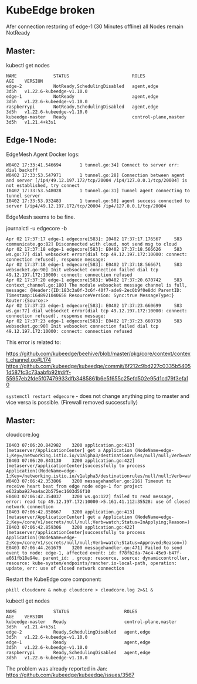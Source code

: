 # KubeEdge broken
Afer connection restoring of edge-1 (30 Minutes offline)
all Nodes remain NotReady

## Master:
kubectl get nodes
```
NAME              STATUS                        ROLES                  AGE    VERSION
edge-2            NotReady,SchedulingDisabled   agent,edge             3d5h   v1.22.6-kubeedge-v1.10.0
edge-1            NotReady                      agent,edge             3d5h   v1.22.6-kubeedge-v1.10.0
raspberrypi       NotReady,SchedulingDisabled   agent,edge             3d5h   v1.22.6-kubeedge-v1.10.0
kubeedge-master   Ready                         control-plane,master   3d5h   v1.21.4+k3s1
```


## Edge-1 Node:

EdgeMesh Agent Docker logs:
```
W0402 17:33:41.546694       1 tunnel.go:34] Connect to server err: dial backoff
W0402 17:33:53.547971       1 tunnel.go:28] Connection between agent and server [/ip4/49.12.197.172/tcp/20004 /ip4/127.0.0.1/tcp/20004] is not established, try connect
I0402 17:33:53.548028       1 tunnel.go:31] Tunnel agent connecting to tunnel server
I0402 17:33:53.932483       1 tunnel.go:50] agent success connected to server [/ip4/49.12.197.172/tcp/20004 /ip4/127.0.0.1/tcp/20004
```
EdgeMesh seems to be fine.

journalctl -u edgecore -b
```
Apr 02 17:37:17 edge-1 edgecore[583]: I0402 17:37:17.176567     583 communicate.go:82] Disconnected with cloud, not send msg to cloud
Apr 02 17:37:18 edge-1 edgecore[583]: E0402 17:37:18.566626     583 ws.go:77] dial websocket error(dial tcp 49.12.197.172:10000: connect: connection refused), response message:
Apr 02 17:37:18 edge-1 edgecore[583]: E0402 17:37:18.566671     583 websocket.go:90] Init websocket connection failed dial tcp 49.12.197.172:10000: connect: connection refused
Apr 02 17:37:20 edge-1 edgecore[583]: W0402 17:37:20.670742     583 context_channel.go:180] The module websocket message channel is full, message: {Header:{ID:183c3a0f-3c6f-40f7-ade9-2ec0b9f0e8dd ParentID: Timestamp:1648921040658 ResourceVersion: Sync:true MessageType:} Router:{Source:>
Apr 02 17:37:23 edge-1 edgecore[583]: E0402 17:37:23.660699     583 ws.go:77] dial websocket error(dial tcp 49.12.197.172:10000: connect: connection refused), response message:
Apr 02 17:37:23 edge-1 edgecore[583]: E0402 17:37:23.660738     583 websocket.go:90] Init websocket connection failed dial tcp 49.12.197.172:10000: connect: connection refused
```
This error is related to:

https://github.com/kubeedge/beehive/blob/master/pkg/core/context/context_channel.go#L174
https://github.com/kubeedge/kubeedge/commit/6f212c9bd227c0335b54051d587fc3c73aabfb92#diff-55957eb2fde5f07479933dfb3485861b6e5f655c25efd502e95d1cd79f3efa10


`systemctl restart edgecore` - does not change anything
ping to master and vice versa is possible. (Firewall removed successfully)

## Master:
cloudcore.log
```
I0403 07:06:20.842982    3200 application.go:413] [metaserver/ApplicationCenter] get a Application (NodeName=edge-1;Key=/networking.istio.io/v1alpha3/destinationrules/null/null;Verb=watch;Status=InApplying;Reason=)
I0403 07:06:20.843130    3200 application.go:422] [metaserver/applicationCenter]successfully to process Application((NodeName=edge-1;Key=/networking.istio.io/v1alpha3/destinationrules/null/null;Verb=watch;Status=Approved;Reason=))
W0403 07:06:42.353806    3200 messagehandler.go:216] Timeout to receive heart beat from edge node edge-1 for project e632aba927ea4ac2b575ec1603d56f10
E0403 07:06:42.354037    3200 ws.go:122] failed to read message, error: read tcp 49.12.197.172:10000->5.161.41.112:35528: use of closed network connection
I0403 07:06:42.858667    3200 application.go:413] [metaserver/ApplicationCenter] get a Application (NodeName=edge-2;Key=/core/v1/secrets/null/null;Verb=watch;Status=InApplying;Reason=)
I0403 07:06:42.859306    3200 application.go:422] [metaserver/applicationCenter]successfully to process Application((NodeName=edge-2;Key=/core/v1/secrets/null/null;Verb=watch;Status=Approved;Reason=))
E0403 07:06:44.261679    3200 messagehandler.go:471] Failed to send event to node: edge-1, affected event: id: f78fb2da-74c4-45e9-b47f-a661fb18e94e, parent_id: , group: resource, source: dynamiccontroller, resource: kube-system/endpoints/rancher.io-local-path, operation: update, err: use of closed network connection
```

Restart the KubeEdge core component:

`pkill cloudcore & nohup cloudcore > cloudcore.log 2>&1 &`

kubectl get nodes
```
NAME              STATUS                     ROLES                  AGE    VERSION
kubeedge-master   Ready                      control-plane,master   3d5h   v1.21.4+k3s1
edge-2            Ready,SchedulingDisabled   agent,edge             3d5h   v1.22.6-kubeedge-v1.10.0
edge-1            Ready                      agent,edge             3d5h   v1.22.6-kubeedge-v1.10.0
raspberrypi       Ready,SchedulingDisabled   agent,edge             3d5h   v1.22.6-kubeedge-v1.10.0
```

The problem was already reported in Jan:
https://github.com/kubeedge/kubeedge/issues/3567



